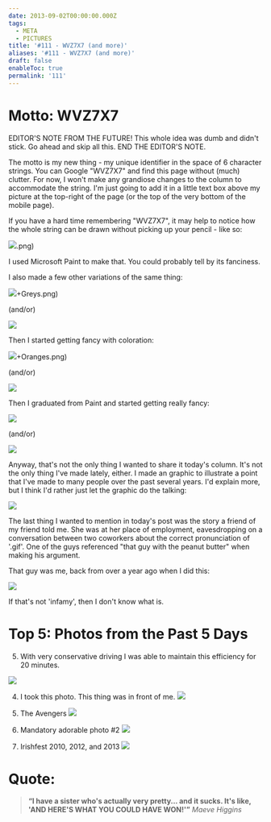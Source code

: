 ```yaml
---
date: 2013-09-02T00:00:00.000Z
tags:
  - META
  - PICTURES
title: '#111 - WVZ7X7 (and more)'
aliases: '#111 - WVZ7X7 (and more)'
draft: false
enableToc: true
permalink: '111'
---
```



# Motto: WVZ7X7

EDITOR'S NOTE FROM THE FUTURE! This whole idea was dumb and didn't stick. Go ahead and skip all this. END THE EDITOR'S NOTE.

The motto is my new thing - my unique identifier in the space of 6 character strings. You can Google "WVZ7X7" and find this page without (much) clutter. For now, I won't make any grandiose changes to the column to accommodate the string. I'm just going to add it in a little text box above my picture at the top-right of the page (or the top of the very bottom of the mobile page). 

If you have a hard time remembering "WVZ7X7", it may help to notice how the whole string can be drawn without picking up your pencil - like so:

![](assets/111-1.png).png)

I used Microsoft Paint to make that. You could probably tell by its fanciness. 

I also made a few other variations of the same thing:

![](assets/111-2.png)+Greys.png)

(and/or)

![](assets/111-3.png)

Then I started getting fancy with coloration:

![](assets/111-4.png)+Oranges.png)

(and/or)

![](assets/111-5.png)

Then I graduated from Paint and started getting really fancy:

![](assets/111-6.gif)

(and/or)

![](assets/111-7.gif)

Anyway, that's not the only thing I wanted to share it today's column. It's not the only thing I've made lately, either. I made an graphic to illustrate a point that I've made to many people over the past several years. I'd explain more, but I think I'd rather just let the graphic do the talking:

![](assets/111-8.png)

The last thing I wanted to mention in today's post was the story a friend of my friend told me. She was at her place of employment, eavesdropping on a conversation between two coworkers about the correct pronunciation of '.gif'. One of the guys referenced "that guy with the peanut butter" when making his argument.

That guy was me, back from over a year ago when I did this:

![](assets/111-9.png)

If that's not 'infamy', then I don't know what is.


# Top 5: Photos from the Past 5 Days

5. With very conservative driving I was able to maintain this efficiency for 20 minutes.

![](assets/111-10.jpg)


4. I took this photo. This thing was in front of me.
![](assets/111-11.jpg)


3. The Avengers
![](assets/111-12.jpg)


2. Mandatory adorable photo #2
![](assets/111-13.jpg)


1. Irishfest 2010, 2012, and 2013
![](assets/111-14.jpg)

# Quote:

> **“I have a sister who's actually very pretty... and it sucks. It's like, 'AND HERE'S WHAT YOU COULD HAVE WON!'”**
<cite>Maeve Higgins</cite>

